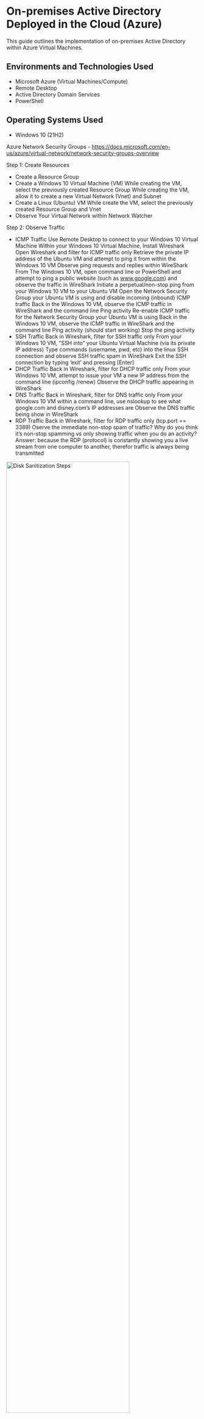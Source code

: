 <p align="center">

</p>

<h1>On-premises Active Directory Deployed in the Cloud (Azure)</h1>
This guide outlines the implementation of on-premises Active Directory within Azure Virtual Machines.<br />

<h2>Environments and Technologies Used</h2>

- Microsoft Azure (Virtual Machines/Compute)
- Remote Desktop
- Active Directory Domain Services
- PowerShell

<h2>Operating Systems Used </h2>

- Windows 10 (21H2)

Azure Network Security Groups - https://docs.microsoft.com/en-us/azure/virtual-network/network-security-groups-overview

Step 1: Create Resources
- Create a Resource Group
- Create a Windows 10 Virtual Machine (VM)
    While creating the VM, select the previously created Resource Group
    While creating the VM, allow it to create a new Virtual Network (Vnet) and Subnet
- Create a Linux (Ubuntu) VM
    While create the VM, select the previously created Resource Group and Vnet
- Observe Your Virtual Network within Network Watcher

Step 2: Observe Traffic
- ICMP Traffic
    Use Remote Desktop to connect to your Windows 10 Virtual Machine
    Within your Windows 10 Virtual Machine, Install Wireshark
    Open Wireshark and filter for ICMP traffic only
    Retrieve the private IP address of the Ubuntu VM and attempt to ping it from within the Windows 10 VM
      Observe ping requests and replies within WireShark
    From The Windows 10 VM, open command line or PowerShell and attempt to ping a public website (such as www.google.com) and observe the traffic in WireShark
    Initiate a perpetual/non-stop ping from your Windows 10 VM to your Ubuntu VM
      Open the Network Security Group your Ubuntu VM is using and disable incoming (inbound) ICMP traffic
      Back in the Windows 10 VM, observe the ICMP traffic in WireShark and the command line Ping activity
      Re-enable ICMP traffic for the Network Security Group your Ubuntu VM is using
      Back in the Windows 10 VM, observe the ICMP traffic in WireShark and the command line Ping activity (should start working)
      Stop the ping activity
 - SSH Traffic
    Back in Wireshark, filter for SSH traffic only
    From your Windows 10 VM, “SSH into” your Ubuntu Virtual Machine (via its private IP address)
      Type commands (username, pwd, etc) into the linux SSH connection and observe SSH traffic spam in WireShark
      Exit the SSH connection by typing ‘exit’ and pressing [Enter]
 - DHCP Traffic
    Back in Wireshark, filter for DHCP traffic only
    From your Windows 10 VM, attempt to issue your VM a new IP address from the command line (ipconfig /renew)
      Observe the DHCP traffic appearing in WireShark
 - DNS Traffic
    Back in Wireshark, filter for DNS traffic only
    From your Windows 10 VM within a command line, use nslookup to see what google.com and disney.com’s IP addresses are
      Observe the DNS traffic being show in WireShark
 - RDP Traffic
    Back in Wireshark, filter for RDP traffic only (tcp.port == 3389)
    Oserve the immediate non-stop spam of traffic? Why do you think it’s non-stop spamming vs only showing traffic when you do an activity?
      Answer: because the RDP (protocol) is constantly showing you a live stream from one computer to another, therefor traffic is always being transmitted

<p>
<img src="https://i.imgur.com/DJmEXEB.png" height="80%" width="80%" alt="Disk Sanitization Steps"/>
</p>

<br />

